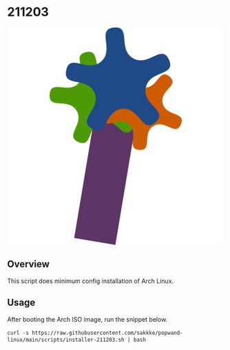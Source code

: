 # 211203

![logo](../assets/logo-211203.svg)

## Overview

This script does minimum config installation of Arch Linux.

## Usage

After booting the Arch ISO image, run the snippet below.

```
curl -s https://raw.githubusercontent.com/sakkke/popwand-linux/main/scripts/installer-211203.sh | bash
```